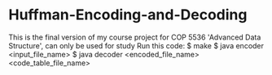 # Huffman-Encoding-and-Decoding
This is the final version of my course project for COP 5536 'Advanced Data Structure', can only be used for study
Run this code:
  $ make
  $ java encoder <input_file_name>
  $ java decoder <encoded_file_name> <code_table_file_name>

